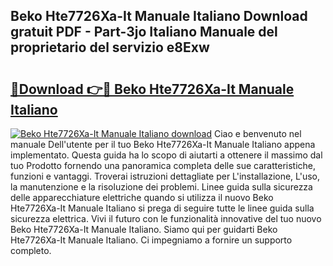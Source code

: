 ## Beko Hte7726Xa-It Manuale Italiano Download gratuit PDF - Part-3jo Italiano Manuale del proprietario del servizio e8Exw

# <h2><a href="http://dfczlyy.blite.top/?on=Beko+Hte7726Xa-It+Manuale+Italiano">🔗Download 👉🔴 Beko Hte7726Xa-It Manuale Italiano</a></h2>

[![Beko Hte7726Xa-It Manuale Italiano download](https://i.imgur.com/lujVjoI.png)](http://dfczlyy.blite.top/?on=Beko+Hte7726Xa-It+Manuale+Italiano)
Ciao e benvenuto nel manuale Dell'utente per il tuo Beko Hte7726Xa-It Manuale Italiano appena implementato. Questa guida ha lo scopo di aiutarti a ottenere il massimo dal tuo Prodotto fornendo una panoramica completa delle sue caratteristiche, funzioni e vantaggi. Troverai istruzioni dettagliate per L'installazione, L'uso, la manutenzione e la risoluzione dei problemi. Linee guida sulla sicurezza delle apparecchiature elettriche quando si utilizza il nuovo Beko Hte7726Xa-It Manuale Italiano si prega di seguire tutte le linee guida sulla sicurezza elettrica. Vivi il futuro con le funzionalità innovative del tuo nuovo Beko Hte7726Xa-It Manuale Italiano. Siamo qui per guidarti Beko Hte7726Xa-It Manuale Italiano. Ci impegniamo a fornire un supporto completo.
